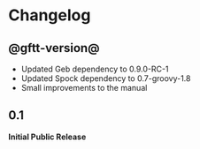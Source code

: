 # Changelog

## @gftt-version@

* Updated Geb dependency to 0.9.0-RC-1
* Updated Spock dependency to 0.7-groovy-1.8
* Small improvements to the manual

## 0.1

**Initial Public Release**